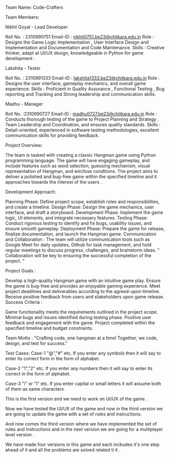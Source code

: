 
Team Name: Code-Crafters

Team Members:

Nikhil Goyal - Lead Developer

Roll No. : 2310990751
Email-ID : nikhil0751.be23@chitkara.edu.in
Role : Designs the Game Logic Implementation , User Interface Design and Implementation and Documentation and Code Maintenance.
Skills : Creative thinker, adapt at UI/UX design, knowledgeable in Python for game development .

Lakshita - Tester

Roll No. : 2310991333
Email-ID : lakshita1333.be23@chitkara.edu.in
Role : Designs the user interface, gameplay mechanics, and overall game experience.
Skills : Proficient in Quality Assurance , Functional Testing , Bug reporting and Tracking and Strong leadership and communication skills.

Madhu - Manager

Roll No. :2310990727
Email-ID : madhu0727.be23@chitkara.edu.in
Role : Conducts thorough testing of the game to Project Planning and Strategy , Team Leadership and Coordination, and ensures quality standards.
Skills : Detail-oriented, experienced in software testing methodologies, excellent communication skills for providing feedback.

Project Overview: 

The team is tasked with creating a classic Hangman game using Python programming language. The game will have engaging gameplay, and include features such as word selection, guessing mechanism, visual representation of Hangman, and win/lose conditions. The project aims to deliver a polished and bug-free game within the specified timeline and it approaches towards the interest of the users .

Development Approach:

Planning Phase: Define project scope, establish roles and responsibilities, and create a timeline.
Design Phase: Design the game mechanics, user interface, and draft a storyboard.
Development Phase: Implement the game logic, UI elements, and integrate necessary features.
Testing Phase: Conduct rigorous testing to identify and fix bugs, usability issues, and ensure smooth gameplay.
Deployment Phase: Prepare the game for release, finalize documentation, and launch the Hangman game.
Communication and Collaboration : The team will utilize communication tools such as Google Meet for daily updates, Github for task management, and hold regular meetings to discuss progress, challenges, and brainstorm ideas. " Collaboration will be key to ensuring the successful completion of the project. "

Project Goals :

Develop a high-quality Hangman game with an intuitive game play.
Ensure the game is bug-free and provides an enjoyable gaming experience.
Meet project deadlines and deliverables according to the agreed-upon timeline.
Receive positive feedback from users and stakeholders upon game release.
Success Criteria :

Game functionality meets the requirements outlined in the project scope.
Minimal bugs and issues identified during testing phase.
Positive user feedback and engagement with the game.
Project completed within the specified timeline and budget constraints.

Team Motto : "Crafting code, one hangman at a time! Together, we code, design, and test for success."

Test Cases:
Case-1 "@","#" etc.
If you enter any symbols then  it will say to enter its correct form in the form of alphabet.

Case-2 "1","2" etc.
If you enter any numbers then it will say to enter its correct in the form of alphabet.

Case-3 "i" or "I" etc.
If you enter capital or small letters it will assume both of them as same characters .

This is the first version and we need to work on UI/UX of the game .

Now we have tested the UI/UX of the game and now in the third version we are going to update the game with a set of rules and instructions.

And now comes the third version where we have implemented the set of rules and instructions and in the next version we are going for a multiplayer level version .

We have made four versions in this game and each inckudes it's one step ahead of it and all the problems are solved related ti it .